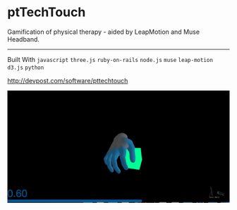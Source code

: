 # ptTechTouch
Gamification of physical therapy - aided by LeapMotion and Muse Headband.
_________________________
Built With
`javascript`
`three.js`
`ruby-on-rails`
`node.js`
`muse`
`leap-motion`
`d3.js`
`python`

http://devpost.com/software/pttechtouch


![alt tag](https://raw.githubusercontent.com/vetriselvi/ptTechTouch/upload/MuseLeapBackend/app/assets/images/ptTechTouch.jpg)
